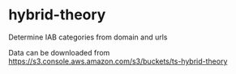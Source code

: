 # hybrid-theory
Determine IAB categories from domain and urls

Data can be downloaded from https://s3.console.aws.amazon.com/s3/buckets/ts-hybrid-theory

